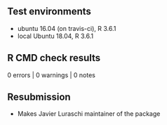 ## Test environments
* ubuntu 16.04 (on travis-ci), R 3.6.1
* local Ubuntu 18.04, R 3.6.1

## R CMD check results

0 errors | 0 warnings | 0 notes

## Resubmission

* Makes Javier Luraschi maintainer of the package
